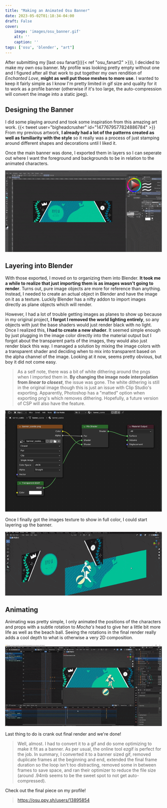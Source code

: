 ```yaml
---
title: "Making an Animated Osu Banner"
date: 2023-05-02T01:18:34-04:00
draft: False
cover: 
    image: 'images/osu_banner.gif'
    alt: ''
    caption: ''
tags: ['osu', 'blender', "art"]
---
```


After submitting my [last osu fanart]({{< ref "osu_fanart2"  >}}), I decided to make my own osu banner. My profile was looking pretty empty without one and I figured after all that work to put together my own rendition of *Enchanted Love*, **might as well put those meshes to more use**. I wanted to keep it fairly simple as I know I'm pretty limited in gif size and quality for it to work as a profile banner (otherwise if it's too large, the auto-compression will convert the image into a static jpeg).

## Designing the Banner

I did some playing around and took some inspiration from this amazing art work.
{{< tweet user="bigheadcrusher" id="1477679577824886784" >}}
From my previous artwork, **I already had a lot of the patterns created as well as familiarity with the style** so it really was a process of just stamping around different shapes and decorations until I liked it.

Once the main banner was done, I exported them in layers so I can seperate out where I want the foreground and backgrounds to be in relation to the animated characters.

![Layered Export](images/layering.gif)

## Layering into Blender

With those exported, I moved on to organizing them into Blender. **It took me a while to realize that just importing them is as images wasn't going to render**. Turns out, pure image objects are more for reference than anything. Instead, I needed to create an actual object in Blender and have the image on it as a texture. Luckily Blender has a nifty addon to import images directly as plane objects which will render.

However, I had a lot of trouble getting images as planes to show up because in my original project, **I forgot I removed the world lighting entirely**, so any objects with just the base shaders would just render black with no light. Once I realized this, **I had to create a new shader**. It seemed simple enough by just plugging in the image color directly into the material output but I forgot about the transparent parts of the images, they would also just render black this way. I managed a solution by mixing the image colors with a transparent shader and deciding when to mix into transparent based on the alpha channel of the image. Looking at it now, seems pretty obvious, but boy it did not come easy.

> As a self note, there was a bit of white dithering around the pngs when I imported them in. **By changing the image node interpolation from *linear to* *closest***, the issue was gone. The white dithering is still in the original image though this is just an issue with Clip Studio's exporting. Apparently, Photoshop has a "matted" option when exporting png's which removes dithering. Hopefully, a future version of CSP will also have the feature.

![Image Shading](images/image_shading.png)

Once I finally got the images texture to show in full color, I could start layering up the banner.

![Plane Layering](images/plane_layering.gif)

## Animating

Animating was pretty simple, I only animated the positions of the characters and props with a subtle rotation to *Mocha's* head to give her a little bit more life as well as the beach ball. Seeing the rotations in the final render really adds a cool depth to what is otherwise a very 2D composition.

![Animating](images/animating.gif)

Last thing to do is crank out final render and we're done!

> Well, almost. I had to convert it to a gif and do some optimizing to make it fit as a banner. As per usual, the online tool ezgif is perfect for the job. In summary, I converted it to a banner sized gif, removed duplicate frames at the beginning and end, extended the final frame duration so the loop isn't too distracting, removed some in between frames to save space, and ran their optimizer to reduce the file size (around .94mb seems to be the sweet spot to not get auto-compressed).

Check out the final piece on my profile!

> https://osu.ppy.sh/users/13895854